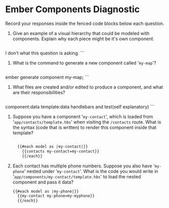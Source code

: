# Ember Components Diagnostic

Record your responses inside the fenced code blocks below each question.

1.  Give an example of a visual hierarchy that could be modeled with components. Explain why each piece might be it's own component.

    ```md
I don't what this question is asking.
    ```

1.  What is the command to generate a new component called '`my-map`'?

    ```sh
  ember generate component my-map;
    ```

1.  What files are created and/or edited to produce a component, and what are their responsibilities?

    ```md
component:data template:data handlebars and test(self explanatory)
    ```

1.  Suppose you have a component '`my-contact`', which is loaded from
    '`app/contacts/template.hbs`' when visiting the `/contacts` route. What is
    the syntax (code that is written) to render this component inside that template?

    ```html

      {{#each model as |my-contact|}}
        {{contacts my-contact=my-contact}}
        {{/each}}
    ```

1.  Each contact has multiple phone numbers. Suppose you also have '`my-phone`'
    nested under '`my-contact`'. What is the code you would write in
    '`app/components/my-contact/template.hbs`' to load the nested component and
    pass it data?

    ```html
    {{#each model as |my-phone|}}
      {{my-contact my-phone=my-myphone}}
      {{/each}}
    ```
